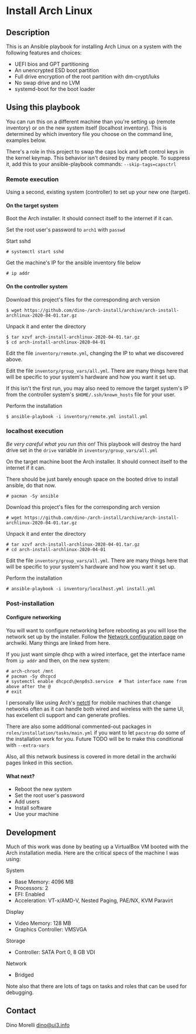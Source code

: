 # Install Arch Linux

## Description

This is an Ansible playbook for installing Arch Linux on a system with the
following features and choices:

- UEFI bios and GPT partitioning
- An unencrypted ESD boot partition
- Full drive encryption of the root partition with dm-crypt/luks
- No swap drive and no LVM
- systemd-boot for the boot loader


## Using this playbook

You can run this on a different machine than you're setting up (remote
inventory) or on the new system itself (localhost inventory). This is
determined by which inventory file you choose on the command line, examples
below.

There's a role in this project to swap the caps lock and left control keys in
the kernel keymap. This behavior isn't desired by many people. To suppress it,
add this to your ansible-playbook commands: `--skip-tags=capsctrl`

### Remote execution

Using a second, existing system (controller) to set up your new one (target).

#### On the target system

Boot the Arch installer. It should connect itself to the internet if it can.

Set the root user's password to `arch1` with `passwd`

Start sshd

    # systemctl start sshd

Get the machine's IP for the ansible inventory file below

    # ip addr

#### On the controller system

Download this project's files for the corresponding arch version

    $ wget https://github.com/dino-/arch-install/archive/arch-install-archlinux-2020-04-01.tar.gz

Unpack it and enter the directory

    $ tar xzvf arch-install-archlinux-2020-04-01.tar.gz
    $ cd arch-install-archlinux-2020-04-01

Edit the file `inventory/remote.yml`, changing the IP to what we discovered
above.

Edit the file `inventory/group_vars/all.yml`. There are many things here that
will be specific to your system's hardware and how you want it set up.

If this isn't the first run, you may also need to remove the target system's IP
from the controller system's `$HOME/.ssh/known_hosts` file for your user.

Perform the installation

    $ ansible-playbook -i inventory/remote.yml install.yml

### localhost execution

*Be very careful what you run this on!* This playbook will destroy the hard
drive set in the `drive` variable in `inventory/group_vars/all.yml`

On the target machine boot the Arch installer. It should connect itself to the
internet if it can.

There should be just barely enough space on the booted drive to install
ansible, do that now.

    # pacman -Sy ansible

Download this project's files for the corresponding arch version

    # wget https://github.com/dino-/arch-install/archive/arch-install-archlinux-2020-04-01.tar.gz

Unpack it and enter the directory

    # tar xzvf arch-install-archlinux-2020-04-01.tar.gz
    # cd arch-install-archlinux-2020-04-01

Edit the file `inventory/group_vars/all.yml`. There are many things here that
will be specific to your system's hardware and how you want it set up.

Perform the installation

    # ansible-playbook -i inventory/localhost.yml install.yml

### Post-installation

#### Configure networking

You will want to configure networking before rebooting as you will lose the
network set up by the installer. Follow the [Network configuration
page](https://wiki.archlinux.org/index.php/Network_configuration) on archwiki.
Many things are linked from here.

If you just want simple dhcp with a wired interface, get the interface name
from `ip addr` and then, on the new system:

    # arch-chroot /mnt
    # pacman -Sy dhcpcd
    # systemctl enable dhcpcd\@enp0s3.service  # That interface name from above after the @
    # exit

I personally like using Arch's [netctl](https://wiki.archlinux.org/index.php/Netctl) 
for mobile machines that change networks often as it can handle both wired and
wireless with the same UI, has excellent cli support and can generate profiles.

There are also some additional commented-out packages in
`roles/installation/tasks/main.yml` if you want to let `pacstrap` do some of
the installation work for you. Future TODO will be to make this conditional
with `--extra-vars`

Also, all this network business is covered in more detail in the archwiki pages
linked in this section.

#### What next?

- Reboot the new system
- Set the root user's password
- Add users
- Install software
- Use your machine


## Development

Much of this work was done by beating up a VirtualBox VM booted with the Arch
installation media. Here are the critical specs of the machine I was using:

System

- Base Memory: 4096 MB
- Processors: 2
- EFI: Enabled
- Acceleration: VT-x/AMD-V, Nested Paging, PAE/NX, KVM Paravirt

Display

- Video Memory: 128 MB
- Graphics Controller: VMSVGA

Storage

- Controller: SATA Port 0, 8 GB VDI

Network

- Bridged

Note also that there are lots of tags on tasks and roles that can be used for
debugging.


## Contact

Dino Morelli <dino@ui3.info>
